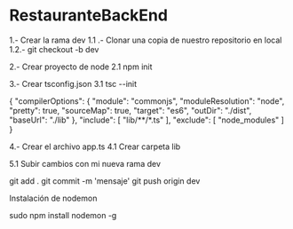 # RestauranteBackEnd

1.- Crear la rama dev
1.1 .- Clonar una copia de nuestro repositorio en local
1.2.- git checkout -b dev


2.- Crear proyecto de node
2.1 npm init

3.- Crear tsconfig.json
3.1 tsc --init

{
  "compilerOptions": {
      "module": "commonjs",
      "moduleResolution": "node",
      "pretty": true,
      "sourceMap": true,
      "target": "es6",
      "outDir": "./dist",
      "baseUrl": "./lib"
  },
  "include": [
      "lib/**/*.ts"
  ],
  "exclude": [
      "node_modules"
  ]
}

4.- Crear el archivo app.ts
4.1 Crear carpeta lib

5.1 Subir cambios con mi nueva rama dev

git add .
git commit -m 'mensaje'
git push origin dev


Instalación de nodemon

sudo npm install nodemon -g